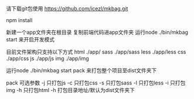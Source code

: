请下载git包使用
https://github.com/icezl/mkbag.git

npm install


新建一个app文件夹在根目录
复制前端代码进app文件夹
运行node ./bin/mkbag start 来开启开发模式

目前文件架构只支持以下方式
html    ./app/
sass    ./app/sass
less    ./app/less
css     ./app/css
js      ./app/js
img     ./app/img


运行node ./bin/mkbag start pack 来打包整个项目至dist文件夹下

pack 可选参数
-j  只打包js
-c  只打包css
-s  只打包sass
-l  只打包less
-i  只打包img
-h  只打包html
-h  打包目录地址/默认为dist文件夹下
